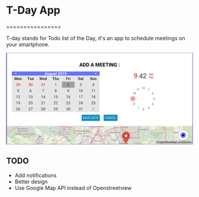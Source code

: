 # T-Day App
================

T-day stands for Todo list of the Day, it's an app to schedule meetings on your
smartphone.

![App](./example.jpg)

TODO
-----

- Add notifications
- Better design
- Use Google Map API instead of Openstreetview
